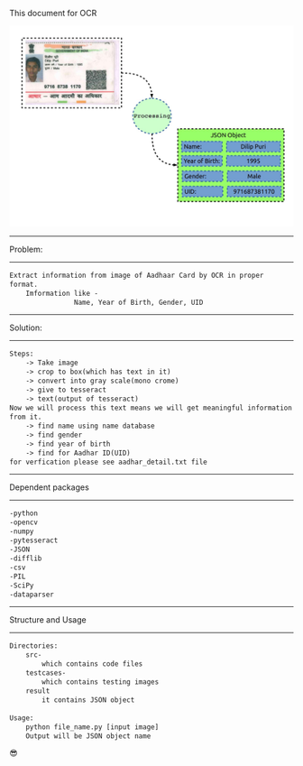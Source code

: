 This document for OCR

![Aadhaar to JSON](AadhaarCardOCR.jpg?raw=true "Aadhaar Card image")

*****************************************************
Problem:
*****************************************************
	Extract information from image of Aadhaar Card by OCR in proper format.
		Imformation like - 
					Name, Year of Birth, Gender, UID


*****************************************************
Solution:
*****************************************************
	Steps:
		-> Take image
		-> crop to box(which has text in it)
		-> convert into gray scale(mono crome)
		-> give to tesseract
		-> text(output of tesseract)
	Now we will process this text means we will get meaningful information from it.
		-> find name using name database
		-> find gender
		-> find year of birth
		-> find for Aadhar ID(UID)
	for verfication please see aadhar_detail.txt file
	
*****************************************************
Dependent packages
*****************************************************
	-python
	-opencv
	-numpy
	-pytesseract
	-JSON
	-difflib
	-csv
	-PIL
	-SciPy
	-dataparser


*****************************************************
Structure and Usage
*****************************************************
	Directories:
		src-
			which contains code files		
		testcases-
			which contains testing images
		result
			it contains JSON object
			
	Usage:
		python file_name.py [input image]
		Output will be JSON object name

:sunglasses:
